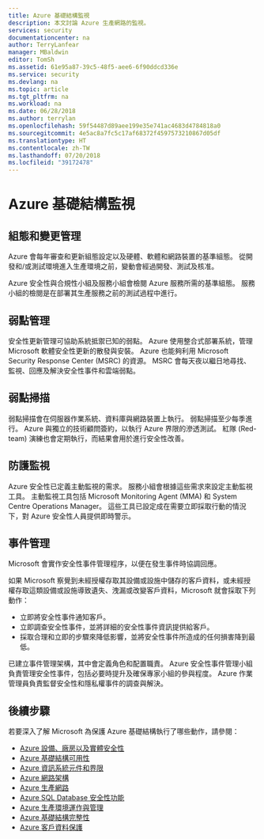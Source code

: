 ```yaml
---
title: Azure 基礎結構監視
description: 本文討論 Azure 生產網路的監視。
services: security
documentationcenter: na
author: TerryLanfear
manager: MBaldwin
editor: TomSh
ms.assetid: 61e95a87-39c5-48f5-aee6-6f90ddcd336e
ms.service: security
ms.devlang: na
ms.topic: article
ms.tgt_pltfrm: na
ms.workload: na
ms.date: 06/28/2018
ms.author: terrylan
ms.openlocfilehash: 59f54487d89aee199e35e741ac4683d4784818a0
ms.sourcegitcommit: 4e5ac8a7fc5c17af68372f4597573210867d05df
ms.translationtype: HT
ms.contentlocale: zh-TW
ms.lasthandoff: 07/20/2018
ms.locfileid: "39172478"
---
```

# <a name="azure-infrastructure-monitoring"></a>Azure 基礎結構監視   

## <a name="configuration-and-change-management"></a>組態和變更管理
Azure 會每年審查和更新組態設定以及硬體、軟體和網路裝置的基準組態。 從開發和/或測試環境進入生產環境之前，變動會經過開發、測試及核准。

Azure 安全性與合規性小組及服務小組會檢閱 Azure 服務所需的基準組態。 服務小組的檢閱是在部署其生產服務之前的測試過程中進行。

## <a name="vulnerability-management"></a>弱點管理
安全性更新管理可協助系統抵禦已知的弱點。 Azure 使用整合式部署系統，管理 Microsoft 軟體安全性更新的散發與安裝。 Azure 也能夠利用 Microsoft Security Response Center (MSRC) 的資源。 MSRC 會每天夜以繼日地尋找、監視、回應及解決安全性事件和雲端弱點。

## <a name="vulnerability-scanning"></a>弱點掃描
弱點掃描會在伺服器作業系統、資料庫與網路裝置上執行。 弱點掃描至少每季進行。 Azure 與獨立的技術顧問簽約，以執行 Azure 界限的滲透測試。 紅隊 (Red-team) 演練也會定期執行，而結果會用於進行安全性改善。

## <a name="protective-monitoring"></a>防護監視
Azure 安全性已定義主動監視的需求。 服務小組會根據這些需求來設定主動監視工具。 主動監視工具包括 Microsoft Monitoring Agent (MMA) 和 System Centre Operations Manager。 這些工具已設定成在需要立即採取行動的情況下，對 Azure 安全性人員提供即時警示。

## <a name="incident-management"></a>事件管理
Microsoft 會實作安全性事件管理程序，以便在發生事件時協調回應。

如果 Microsoft 察覺到未經授權存取其設備或設施中儲存的客戶資料，或未經授權存取這類設備或設施導致遺失、洩漏或改變客戶資料，Microsoft 就會採取下列動作：

- 立即將安全性事件通知客戶。
- 立即調查安全性事件，並將詳細的安全性事件資訊提供給客戶。
- 採取合理和立即的步驟來降低影響，並將安全性事件所造成的任何損害降到最低。

已建立事件管理架構，其中會定義角色和配置職責。 Azure 安全性事件管理小組負責管理安全性事件，包括必要時提升及確保專家小組的參與程度。 Azure 作業管理員負責監督安全性和隱私權事件的調查與解決。

## <a name="next-steps"></a>後續步驟
若要深入了解 Microsoft 為保護 Azure 基礎結構執行了哪些動作，請參閱：

- [Azure 設備、廠房以及實體安全性](azure-physical-security.md)
- [Azure 基礎結構可用性](azure-infrastructure-availability.md)
- [Azure 資訊系統元件和界限](azure-infrastructure-components.md)
- [Azure 網路架構](azure-infrastructure-network.md)
- [Azure 生產網路](azure-production-network.md)
- [Azure SQL Database 安全性功能](azure-infrastructure-sql.md)
- [Azure 生產環境運作與管理](azure-infrastructure-operations.md)
- [Azure 基礎結構完整性](azure-infrastructure-integrity.md)
- [Azure 客戶資料保護](azure-protection-of-customer-data.md)
